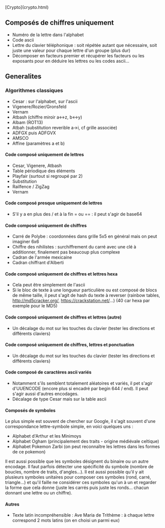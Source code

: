 <head>
  <meta http-equiv="content-type" content="text/html; charset=utf-8" />
</head>
[Crypto](crypto.html)

## Composés de chiffres uniquement
- Numéro de la lettre dans l'alphabet
- Code ascii
- Lettre du clavier téléphonique : soit répétée autant que nécessaire, soit juste une valeur pour chaque lettre d'un groupe (plus dur)
- Décomposer en facteurs premier et récupérer les facteurs ou les exposants pour en déduire les lettres ou les codes ascii...



## Generalites


### Algorithmes classiques
- Cesar : sur l'alphabet, sur l'ascii
- Vigenere/Rozier/Gronsfeld
- Vernam
- Atbash (chiffre miroir a<->z, b<->y)
- Albam (ROT13)
- Atbah (substitution reverible a->i, cf grille associée)
- ADFGX puis ADFGVX
- AMSCO
- Affine (paramètres a et b)

#### Code composé uniquement de lettres
- Cesar, Vigenere, Atbash
- Table périodique des éléments
- Playfair (surtout si regroupé par 2)
- Substitution
- Railfence / ZigZag
- Vernam

#### Code composé presque uniquement de lettres

- S'il y a en plus des / et à la fin = ou == : il peut s'agir de base64
 

#### Code composé uniquement de chiffres

- Carré de Polybe : coordonnées dans grille 5x5 en général mais on peut imaginer 6x6
- Chiffre des nihilistes : surchiffrement du carré avec une clé à additionner, finalement pas beaucoup plus complexe
- Cadran de l'armée mexicaine
- Cadran chiffrant d'Alberti

#### Code composé uniquement de chiffres et lettres hexa

- Cela peut être simplement de l'ascii
- Si le bloc de texte à une longueur particulière ou est composé de blocs de même taille, il peut s'agit de hash du texte à reverser (rainbow tables, http://md5cracker.org/, https://crackstation.net/...) (40 car hexa par exemple pour le MD5)

#### Code composé uniquement de chiffres et lettres (autre)

- Un décalage du mot sur les touches du clavier (tester les directions et différents claviers)

#### Code composé uniquement de chiffres, lettres et ponctuation

- Un décalage du mot sur les touches du clavier (tester les directions et différents claviers)


#### Code composé de caractères ascii variés

- Notamment s'ils semblent totalement aléatoires et variés, il pet s'agir d'UUENCODE (encore plus si encadré par begin 644 / end). Il peut s'agir aussi d'autres encodages.
- Décalage de type Cesar mais sur la table ascii

#### Composés de symboles
Le plus simple est souvent de chercher sur Google, il s'agit souvent d'une correspondance lettre-symbole simple, en voici quelques uns :
- Alphabet d'Arthur et les Minimoys
- Alphabet Ogham (principalement des traits - origine médiévale celtique)
- Alphabet Pokemon Zarbi (on peut reconnaître les lettres dans les formes de ce pokemon)

Il est aussi possible que les symboles désignent du binaire ou un autre encodage.
Il faut parfois détecter une spécificité du symbole (nombre de boucles, nombre de traits, d'angles...).
Il est aussi possible qu'il y ait plusieurs symboles unitaires pour composer ces symboles (rond, carré, triangle...) et qu'il faille ne considérer ces symboles qu'un à un et regarder la forme que cela donne (juste les carrés puis juste les ronds... chacun donnant une lettre ou un chiffre).

#### Autres
- Texte latin incompréhensible : Ave Maria de Trithème : à chaque lettre correspond 2 mots latins (on en choisi un parmi eux)




